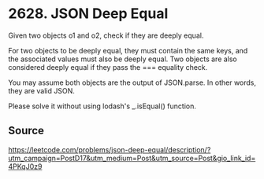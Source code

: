 # 2628. JSON Deep Equal

Given two objects o1 and o2, check if they are deeply equal.

For two objects to be deeply equal, they must contain the same keys, and the associated values must also be deeply equal. Two objects are also considered deeply equal if they pass the === equality check.

You may assume both objects are the output of JSON.parse. In other words, they are valid JSON.

Please solve it without using lodash's \_.isEqual() function.

## Source

<https://leetcode.com/problems/json-deep-equal/description/?utm_campaign=PostD17&utm_medium=Post&utm_source=Post&gio_link_id=4PKqJ0z9>
